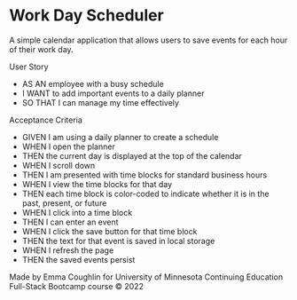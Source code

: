 # Work Day Scheduler

A simple calendar application that allows users to save events for each hour of their work day.


User Story
* AS AN employee with a busy schedule
* I WANT to add important events to a daily planner
* SO THAT I can manage my time effectively


Acceptance Criteria
* GIVEN I am using a daily planner to create a schedule
* WHEN I open the planner
* THEN the current day is displayed at the top of the calendar
* WHEN I scroll down
* THEN I am presented with time blocks for standard business hours
* WHEN I view the time blocks for that day
* THEN each time block is color-coded to indicate whether it is in the past, present, or future
* WHEN I click into a time block
* THEN I can enter an event
* WHEN I click the save button for that time block
* THEN the text for that event is saved in local storage
* WHEN I refresh the page
* THEN the saved events persist



Made by Emma Coughlin for University of Minnesota Continuing Education Full-Stack Bootcamp course © 2022
